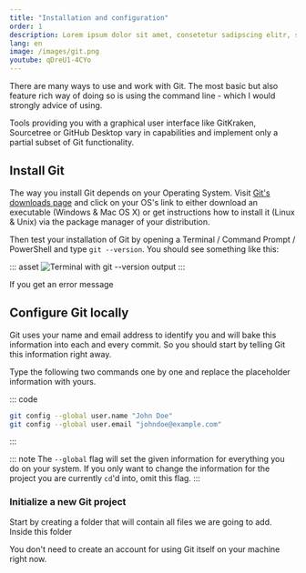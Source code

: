 ```yaml
---
title: "Installation and configuration"
order: 1
description: Lorem ipsum dolor sit amet, consetetur sadipscing elitr, sed diam nonumy eirmod tempor invidunt ut labore et dolore magna aliquyam erat, sed diam voluptua.
lang: en
image: /images/git.png
youtube: qDreU1-4CYo
---
```

There are many ways to use and work with Git. The most basic but also feature rich way of doing so is using the command line - which I would strongly advice of using.

Tools providing you with a graphical user interface like GitKraken, Sourcetree or GitHub Desktop vary in capabilities and implement only a partial subset of Git functionality.

## Install Git
The way you install Git depends on your Operating System. Visit [Git's downloads page](https://git-scm.com/downloads) and click on your OS's link to either download an executable (Windows & Mac OS X) or get instructions how to install it (Linux & Unix) via the package manager of your distribution.

Then test your installation of Git by opening a Terminal / Command Prompt / PowerShell and type `git --version`. You should see something like this:

::: asset
![Terminal with git --version output](/images/terminal-git-version.png)
:::

If you get an error message

## Configure Git locally
Git uses your name and email address to identify you and will bake this information into each and every commit. So you should start by telling Git this information right away. 

Type the following two commands one by one and replace the placeholder information with yours.

::: code
``` sh
git config --global user.name "John Doe"
git config --global user.email "johndoe@example.com"
```
:::

::: note
The `--global` flag will set the given information for everything you do on your system. If you only want to change the information for the project you are currently `cd`'d into, omit this flag.
:::

### Initialize a new Git project
Start by creating a folder that will contain all files we are going to add. Inside this folder 

You don't need to create an account for using Git itself on your machine right now. 

